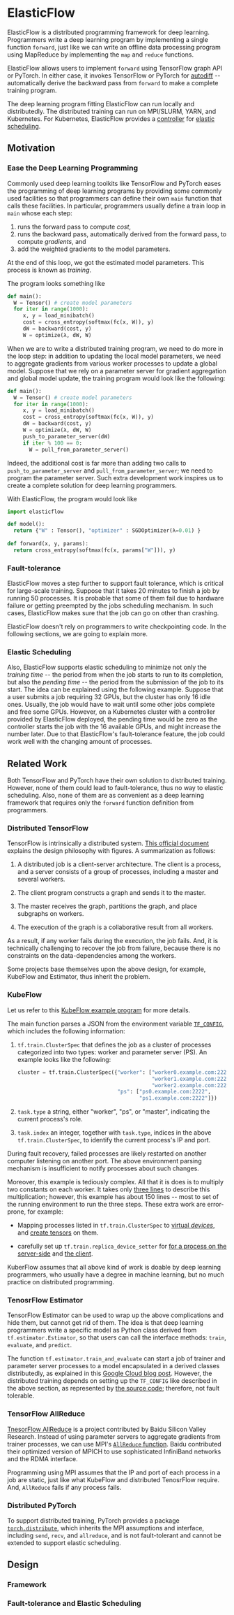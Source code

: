 # ElasticFlow

ElasticFlow is a distributed programming framework for deep learning.  Programmers write a deep learning program by implementing a single function `forward`, just like we can write an offline data processing program using MapReduce by implementing the `map` and `reduce` functions.

ElasticFlow allows users to implement `forward` using TensorFlow graph API or PyTorch.  In either case, it invokes TensorFlow or PyTorch for [autodiff](https://arxiv.org/abs/1502.05767) -- automatically derive the backward pass from `forward` to make a complete training program.

The deep learning program fitting ElasticFlow can run locally and distributedly.  The distributed training can run on MPI/SLURM, YARN, and Kubernetes.  For Kubernetes, ElasticFlow provides a [controller](https://kubernetes.io/docs/concepts/workloads/controllers/) for [elastic scheduling](https://kubernetes.io/blog/2017/12/paddle-paddle-fluid-elastic-learning/).


## Motivation

### Ease the Deep Learning Programming

Commonly used deep learning toolkits like TensorFlow and PyTorch eases the programming of deep learning programs by providing some commonly used facilities so that programmers can define their own `main` function that calls these facilities.  In particular, programmers usually define a train loop in `main` whose each step: 

1. runs the forward pass to compute *cost*,
1. runs the backward pass, automatically derived from the forward pass, to compute *gradients*, and
1. add the weighted gradients to the model parameters.

At the end of this loop, we got the estimated model parameters.  This process is known as *training*.

The program looks something like

```python
def main():
  W = Tensor() # create model parameters
  for iter in range(1000):
     x, y = load_minibatch()
     cost = cross_entropy(softmax(fc(x, W)), y)
     dW = backward(cost, y)
     W = optimize(λ, dW, W)
```

When we are to write a distributed training program, we need to do more in the loop step: in addition to updating the local model parameters, we need to aggregate gradients from various worker processes to update a global model.  Suppose that we rely on a parameter server for gradient aggregation and global model update, the training program would look like the following:

```python
def main():
  W = Tensor() # create model parameters
  for iter in range(1000):
     x, y = load_minibatch()
     cost = cross_entropy(softmax(fc(x, W)), y)
     dW = backward(cost, y)
     W = optimize(λ, dW, W)
     push_to_parameter_server(dW)
     if iter % 100 == 0:
       W = pull_from_parameter_server()
```

Indeed, the additional cost is far more than adding two calls to `push_to_parameter_server` and `pull_from_parameter_server`; we need to program the parameter server.  Such extra development work inspires us to create a complete solution for deep learning programmers.

With ElasticFlow, the program would look like

```python
import elasticflow

def model():
  return {"W" : Tensor(), "optimizer" : SGDOptimizer(λ=0.01) }
  
def forward(x, y, params):
  return cross_entropy(softmax(fc(x, params["W"])), y)
```
  
### Fault-tolerance

ElasticFlow moves a step further to support fault tolerance, which is critical for large-scale training.  Suppose that it takes 20 minutes to finish a job by running 50 processes.  It is probable that some of them fail due to hardware failure or getting preempted by the jobs scheduling mechanism.  In such cases, ElasticFlow makes sure that the job can go on other than crashing.

ElasticFlow doesn't rely on programmers to write checkpointing code.  In the following sections, we are going to explain more.

### Elastic Scheduling

Also, ElasticFlow supports elastic scheduling to minimize not only the *training time* -- the period from when the job starts to run to its completion, but also the *pending time* -- the period from the submission of the job to its start.  The idea can be explained using the following example.   Suppose that a user submits a job requiring 32 GPUs, but the cluster has only 16 idle ones.  Usually, the job would have to wait until some other jobs complete and free some GPUs.  However, on a Kubernetes cluster with a controller provided by ElasticFlow deployed, the pending time would be zero as the controller starts the job with the 16 available GPUs, and might increase the number later.  Due to that ElasticFlow's fault-tolerance feature, the job could work well with the changing amount of processes.

## Related Work

Both TensorFlow and PyTorch have their own solution to distributed training.  However, none of them could lead to fault-tolerance, thus no way to elastic scheduling.  Also, none of them are as convenient as a deep learning framework that requires only the `forward` function definition from programmers.

### Distributed TensorFlow

TensorFlow is intrinsically a distributed system. [This official document](https://www.tensorflow.org/extend/architecture) explains the design philosophy with figures.  A summarization as follows:

1. A distributed job is a client-server architecture.  The client is a process, and a server consists of a group of processes, including a master and several workers.

1. The client program constructs a graph and sends it to the master.

1. The master receives the graph, partitions the graph, and place subgraphs on workers.

1. The execution of the graph is a collaborative result from all workers.

As a result, if any worker fails during the execution, the job fails.  And, it is technically challenging to recover the job from failure, because there is no constraints on the data-dependencies among the workers.

Some projects base themselves upon the above design, for example, KubeFlow and Estimator, thus inherit the problem.

### KubeFlow

Let us refer to this [KubeFlow example program](https://github.com/kubeflow/tf-operator/blob/v0.3.0/examples/tf_sample/tf_smoke.py) for more details.

The main function parses a JSON from the environment variable [`TF_CONFIG`](https://cloud.google.com/ml-engine/docs/tensorflow/distributed-training-details#tf-config-format), which includes the following information:

1. `tf.train.ClusterSpec` that defines the job as a cluster of processes categorized into two types: worker and parameter server (PS).  An example looks like the following:

   ```python
   cluster = tf.train.ClusterSpec({"worker": ["worker0.example.com:2222",
                                              "worker1.example.com:2222",
                                              "worker2.example.com:2222"],
                                   "ps": ["ps0.example.com:2222",
                                          "ps1.example.com:2222"]})
   ```

1. `task.type` a string, either "worker", "ps", or "master", indicating the current process's role.
1. `task.index` an integer, together with `task.type`, indices in the above `tf.train.ClusterSpec`, to identify the current process's IP and port.

During fault recovery, failed processes are likely restarted on another computer listening on another port.  The above environment parsing mechanism is insufficient to notify processes about such changes.

Moreover, this example is tediously complex.  All that it is does is to multiply two constants on each worker.  It takes only [three lines](https://github.com/kubeflow/tf-operator/blob/fac8eff892f0e8ffa331952ab2d89e0ab18d99a3/examples/tf_sample/tf_smoke.py#L61-L63) to describe this multiplication; however, this example has about 150 lines -- most to set of the running environment to run the three steps.  These extra work are error-prone, for example:

- Mapping processes listed in `tf.train.ClusterSpec` to [virtual *devices*](https://github.com/kubeflow/tf-operator/blob/fac8eff892f0e8ffa331952ab2d89e0ab18d99a3/examples/tf_sample/tf_smoke.py#L57-L59), and [create tensors](https://github.com/kubeflow/tf-operator/blob/fac8eff892f0e8ffa331952ab2d89e0ab18d99a3/examples/tf_sample/tf_smoke.py#L60-L63) on them.

- carefully set up `tf.train.replica_device_setter` for [for a process on the server-side](https://github.com/kubeflow/tf-operator/blob/fac8eff892f0e8ffa331952ab2d89e0ab18d99a3/examples/tf_sample/tf_smoke.py#L120-L122) and [the client](https://github.com/kubeflow/tf-operator/blob/fac8eff892f0e8ffa331952ab2d89e0ab18d99a3/examples/tf_sample/tf_smoke.py#L127).

KuberFlow assumes that all above kind of work is doable by deep learning programmers, who usually have a degree in machine learning, but no much practice on distributed programming.

### TenosrFlow Estimator

TensorFlow Estimator can be used to wrap up the above complications and hide them, but cannot get rid of them. The idea is that deep learning programmers write a specific model as Python class derived from `tf.estimator.Estimator`, so that users can call the interface methods: `train`, `evaluate`, and `predict`.

The function `tf.estimator.train_and_evaluate` can start a job of trainer and parameter server processes to a model encapsulated in a derived classes distributedly, as explained in this [Google Cloud blog post](https://cloud.google.com/blog/products/gcp/easy-distributed-training-with-tensorflow-using-tfestimatortrain-and-evaluate-on-cloud-ml-engine).  However, the distributed training depends on setting up the `TF_CONFIG` like described in the above section, as represented by [the source code](https://github.com/tensorflow/tensorflow/blob/c19e29306ce1777456b2dbb3a14f511edf7883a8/tensorflow/python/estimator/training.py#L349-L374); therefore, not fault tolerable.

### TensorFlow AllReduce

[TnesorFlow AllReduce](https://github.com/baidu-research/tensorflow-allreduce) is a project contributed by Baidu Silicon Valley Research.  Instead of using parameter servers to aggregate gradients from trainer processes, we can use MPI's [`AllReduce` function](https://www.mpich.org/static/docs/v3.1/www3/MPI_Allreduce.html).  Baidu contributed their optimized version of MPICH to use sophisticated InfiniBand networks and the RDMA interface.

Programming using MPI assumes that the IP and port of each process in a job are static, just like what KubeFlow and distributed TenosrFlow require.  And, `AllReduce` fails if any process fails.

### Distributed PyTorch

To support distributed training, PyTorch provides a package [`torch.distribute`](https://pytorch.org/tutorials/intermediate/dist_tuto.html), which inherits the MPI assumptions and interface, including `send`, `recv`, and `allreduce`, and is not fault-tolerant and cannot be extended to support elastic scheduling.

## Design

### Framework

### Fault-tolerance and Elastic Scheduling
